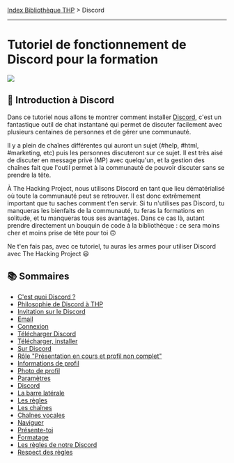 [Index Bibliothèque THP](https://github.com/TheHackingProject/bibliotheque-THP/wiki) > Discord

___

# Tutoriel de fonctionnement de Discord pour la formation

![](https://picsum.photos/1024/400)

## 📄 Introduction à Discord

Dans ce tutoriel nous allons te montrer comment installer [Discord](https://discord.com/), c'est un fantastique outil de chat instantané qui permet de discuter facilement avec plusieurs centaines de personnes et de gérer une communauté.

Il y a plein de chaînes différentes qui auront un sujet (#help, #html, #marketing, etc) puis les personnes discuteront sur ce sujet. Il est très aisé de discuter en message privé (MP) avec quelqu'un, et la gestion des chaînes fait que l'outil permet à la communauté de pouvoir discuter sans se prendre la tête.

À The Hacking Project, nous utilisons Discord en tant que lieu dématérialisé où toute la communauté peut se retrouver. Il est donc extrêmement important que tu saches comment t'en servir. Si tu n'utilises pas Discord, tu manqueras les bienfaits de la communauté, tu feras la formations en solitude, et tu manqueras tous ses avantages. Dans ce cas là, autant prendre directement un bouquin de code à la bibliothèque : ce sera moins cher et moins prise de tête pour toi 🙃

Ne t'en fais pas, avec ce tutoriel, tu auras les armes pour utiliser Discord avec The Hacking Project 😃

## 📚 Sommaires

- [C'est quoi Discord ?](https://github.com/TheHackingProject/bibliotheque-THP/blob/master/tuto_discord/cest_quoi_discord.md)
- [Philosophie de Discord à THP](https://github.com/TheHackingProject/bibliotheque-THP/blob/master/tuto_discord/philosophie_de_discord_a_thp.md)
- [Invitation sur le Discord](https://github.com/TheHackingProject/bibliotheque-THP/blob/master/tuto_discord/invitation_sur_le_discord.md)
- [Email](https://github.com/TheHackingProject/bibliotheque-THP/blob/master/tuto_discord/email.md)
- [Connexion](https://github.com/TheHackingProject/bibliotheque-THP/blob/master/tuto_discord/connexion.md)
- [Télécharger Discord](https://github.com/TheHackingProject/bibliotheque-THP/blob/master/tuto_discord/telecharger_discord.md)
- [Télécharger, installer](https://github.com/TheHackingProject/bibliotheque-THP/blob/master/tuto_discord/telecharger_installer.md)
- [Sur Discord](https://github.com/TheHackingProject/bibliotheque-THP/blob/master/tuto_discord/sur_discord.md)
- [Rôle "Présentation en cours et profil non complet"](https://github.com/TheHackingProject/bibliotheque-THP/blob/master/tuto_discord/role_presentation_en_cours_et_profil_non_complet.md)
- [Informations de profil](https://github.com/TheHackingProject/bibliotheque-THP/blob/master/tuto_discord/informations_de_profil.md)
- [Photo de profil](https://github.com/TheHackingProject/bibliotheque-THP/blob/master/tuto_discord/photo_de_profil.md)
- [Paramètres](https://github.com/TheHackingProject/bibliotheque-THP/blob/master/tuto_discord/parametres.md)
- [Discord](https://github.com/TheHackingProject/bibliotheque-THP/blob/master/tuto_discord/discord.md)
- [La barre latérale](https://github.com/TheHackingProject/bibliotheque-THP/blob/master/tuto_discord/la_barre_laterale.md)
- [Les règles](https://github.com/TheHackingProject/bibliotheque-THP/blob/master/tuto_discord/les_regles.md)
- [Les chaînes](https://github.com/TheHackingProject/bibliotheque-THP/blob/master/tuto_discord/les_chaines.md)
- [Chaînes vocales](https://github.com/TheHackingProject/bibliotheque-THP/blob/master/tuto_discord/chaines_vocales.md)
- [Naviguer](https://github.com/TheHackingProject/bibliotheque-THP/blob/master/tuto_discord/naviguer.md)
- [Présente-toi](https://github.com/TheHackingProject/bibliotheque-THP/blob/master/tuto_discord/presente-toi.md)
- [Formatage](https://github.com/TheHackingProject/bibliotheque-THP/blob/master/tuto_discord/formatage.md)
- [Les règles de notre Discord](https://github.com/TheHackingProject/bibliotheque-THP/blob/master/tuto_discord/les_regles_de_notre_discord.md)
- [Respect des règles](https://github.com/TheHackingProject/bibliotheque-THP/blob/master/tuto_discord/respect_des_regles.md)